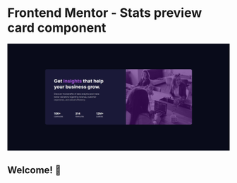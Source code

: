 # Frontend Mentor - Stats preview card component

![Design preview for the Stats preview card component coding challenge](./design/My-desktop-preview.jpg)

## Welcome! 👋

